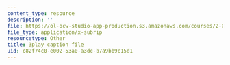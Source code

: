 ```yaml
---
content_type: resource
description: ''
file: https://ol-ocw-studio-app-production.s3.amazonaws.com/courses/2-003sc-engineering-dynamics-fall-2011/c82f74c0e00253a0a3dcb7a9bb9c15d1_9_d8CQrCYUw.vtt
file_type: application/x-subrip
resourcetype: Other
title: 3play caption file
uid: c82f74c0-e002-53a0-a3dc-b7a9bb9c15d1
---
```

